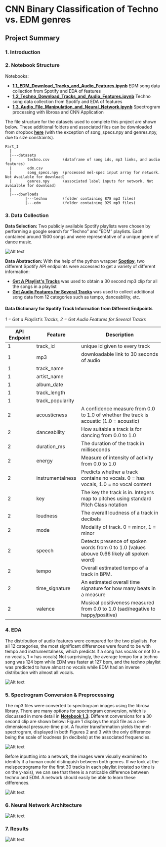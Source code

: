 # CNN Binary Classification of Techno vs. EDM genres 

## Project Summary

### 1. Introduction
### 2. Notebook Structure 
Notebooks:
- __[1.1_EDM_Download_Tracks_and_Audio_Features.ipynb](https://github.com/amytaylor330/CNN_for_Dance_Music_Classification_repost/blob/master/Part_I/1.1_EDM_Download_Tracks_and_Audio_Features.ipynb)__ EDM song data collection from Spotify and EDA of features
- __[1.2_Techno_Download_Tracks_and_Audio_Features.ipynb](https://github.com/amytaylor330/CNN_for_Dance_Music_Classification_repost/blob/master/Part_I/1.2_Techno_Download_Tracks_and_Audio_Features.ipynb)__ Techno song data collection from Spotify and EDA of features
- __[1.3_Audio_File_Manipulation_and_Neural_Network.ipynb](https://github.com/amytaylor330/CNN_for_Dance_Music_Classification_repost/blob/master/Part_I/1.3_Audio_File_Manipulation_and_Neural_Network.ipynb)__ Spectrogram processing with librosa and CNN Application

The file structure for the datasets used to complete this project are shown below. These additional folders and associated files can be downloaded from dropbox __[here](https://www.dropbox.com/sh/06njtqz884z1yll/AAAvbDWOxhGIBsyO9YWlJqGua?dl=0
)__ (with the exception of song_specs.npy and genres.npy, due to size constraints).

```
Part_I
  |
  |---datasets
  |       techno.csv      (dataframe of song ids, mp3 links, and audio features)
  |       edm.csv
  |       song_specs.npy  (processed mel-spec input array for network. Not Available for download)
  |       genres.npy      (associated label inputs for network. Not avaialble for download)
  |
  |---downloads
         |---techno       (folder containing 878 mp3 files)
         |---edm          (folder containing 929 mp3 files)
```

### 3. Data Collection 
**Data Selection:** Two publicly available Spotify playlists were chosen by performing a google search for “Techno” and “EDM” playlists. Each contained around 1500 songs and were representative of a unique genre of dance music. 

![Alt text](https://github.com/amytaylor330/CNN_for_Dance_Music_Classification_repost/blob/master/Part_I/images/playlist_header.png)

**Data Abstraction:** With the help of the python wrapper __[Spotipy](https://spotipy.readthedocs.io/en/latest/)__, two different Spotify API endpoints were accessed to get a variety of different information: 
- __[Get A Playlist's Tracks](https://developer.spotify.com/documentation/web-api/reference/playlists/get-playlists-tracks/)__ was used to obtain a 30 second mp3 clip for all the songs in a playlist
- __[Get Audio Features for Several Tracks](https://developer.spotify.com/documentation/web-api/reference/tracks/get-audio-features/)__ was used to collect additional song data from 12 categories such as tempo, danceability, etc. 


#### Data Dictionary for Spotify Track Information from Different Endpoints
*1  = Get a Playlist's Tracks, 2 = Get Audio Features for Several Tracks*

|API Endpoint| Feature | Description |
|---| ---|---|
|1| track_id | unique id given to every track|
|1| mp3 | downloadable link to 30 seconds of audio |
|1| track_name | |
|1| artist_name | |
|1| album_date | |
|1| track_length | |
|1| track_popularity | |
|2| acousticness | A confidence measure from 0.0 to 1.0 of whether the track is acoustic (1.0 = acoustic)|
|2| danceability | How suitable a track is for dancing from 0.0 to 1.0 |
|2| duration_ms |The duration of the track in milliseconds |
|2| energy |Measure of intensity of activity from 0.0 to 1.0 |
|2| instrumentalness | Predicts whether a track contains no vocals. 0 = has vocals, 1.0 = no vocal content|
|2| key | The key the track is in. Integers map to pitches using standard Pitch Class notation |
|2| loudness |The overall loudness of a track in decibels  |
|2| mode | Modality of track. 0 = minor, 1 = minor|
|2| speech | Detects presence of spoken words from 0 to 1.0 (values abouve 0.66 likely all spoken word) |
|2| tempo | Overall estimated tempo of a track in BPM. |
|2| time_signature | An estimated overall time signature for how many beats in a measure |
|2| valence | Musical positiveness measured from 0.0 to 1.0 (sad/negative to happy/positive)|


### 4. EDA 
The distribution of audio features were compared for the two playlists. For all 12 categories, the most significant differences were found to be with tempo and instrumentalness, which predicts if a song has vocals or not (0 = no vocals, 1 = has vocals) Not surprisingly, the average tempo for a techno song was 124 bpm while EDM was faster at 127 bpm, and the techno playlist was predicted to have almost no vocals while EDM had an inverse distribution with almost all vocals. 


![Alt text](https://github.com/amytaylor330/CNN_for_Dance_Music_Classification_repost/blob/master/Part_I/images/histograms.png)


### 5. Spectrogram Conversion & Preprocessing
The mp3 files were converted to spectrogram images using the librosa library. There are many options for spectrogram conversion, which is discussed in more detail in __[Notebook 1.3](https://github.com/amytaylor330/CNN_for_Dance_Music_Classification_repost/blob/master/Part_I/1.3_Audio_File_Manipulation_and_Neural_Network.ipynb)__. Different conversions for a 30 second clip are shown below: Figure 1 displays the mp3 file as a one-dimensional pressure-time plot. A fourier transformation yields the mel-spectrogram, displayed in both Figures 2 and 3 with the only difference being the scale of loudness (in decibels) at the associated frequencies. 

![Alt text](https://github.com/amytaylor330/CNN_for_Dance_Music_Classification_repost/blob/master/Part_I/images/spectrograms.png)


Before inputting into a network, the images were visually examined to identify if a human could distinguish between both genres. If we look at the melspectrograms for the first 30 tracks in each playlist (rotated so time is on the y-axis), we can see that there is a noticable difference between techno and EDM. A network should easily be able to learn these differences. 

![Alt text](https://github.com/amytaylor330/CNN_for_Dance_Music_Classification_repost/blob/master/Part_I/images/30_melspecs.png)


### 6. Neural Network Architecture
![Alt text](https://github.com/amytaylor330/CNN_for_Dance_Music_Classification_repost/blob/master/Part_I/images/network_architecture.png)

### 7. Results

![Alt text](https://github.com/amytaylor330/CNN_for_Dance_Music_Classification_repost/blob/master/Part_I/images/1D_results.png)
